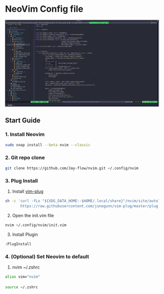 # NeoVim Config file

![img](./preview.png)

## Start Guide

### 1. Install Neovim

```bash
sudo snap install --beta nvim --classic
```

### 2. Git repo clone

```bash
git clone https://github.com/Jay-flow/nvim.git ~/.config/nvim
```

### 3. Plug Install

1. Install [vim-plug](https://github.com/junegunn/vim-plug)

```bash
sh -c 'curl -fLo "${XDG_DATA_HOME:-$HOME/.local/share}"/nvim/site/autoload/plug.vim --create-dirs \
       https://raw.githubusercontent.com/junegunn/vim-plug/master/plug.vim'
```

2. Open the init.vim file

```bash
nvim ~/.config/nvim/init.vim
```

3. Install Plugin

```bash
:PlugInstall
```

### 4. (Optional) Set Neovim to default

1. nvim ~/.zshrc

```bash
alias vim="nvim"

source ~/.zshrc
```
